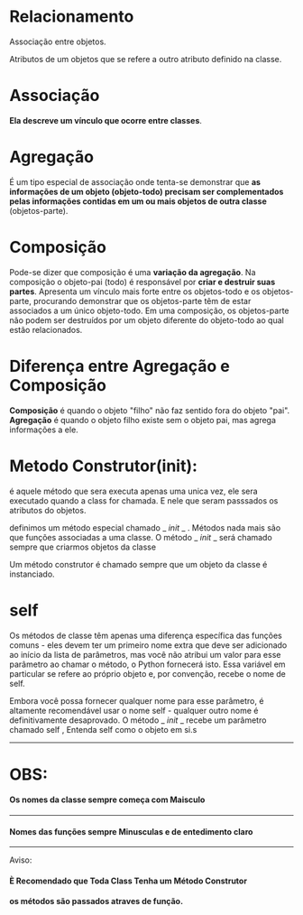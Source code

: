 # Relacionamento 

Associação entre objetos.

Atributos de um objetos que se refere a outro atributo definido na classe.


# Associação
**Ela descreve um vínculo que ocorre entre classes**.

# Agregação
É um tipo especial de associação onde tenta-se demonstrar que **as informações de um objeto (objeto-todo) precisam ser complementados pelas informações contidas em um ou mais objetos de outra classe** (objetos-parte).

# Composição
Pode-se dizer que composição é uma **variação da agregação**. Na composição o objeto-pai (todo) é responsável por **criar e destruir suas partes**. 
Apresenta um vínculo mais forte entre os objetos-todo e os objetos-parte, procurando demonstrar que os objetos-parte têm de estar associados a um único objeto-todo. Em uma composição, os objetos-parte não podem ser destruídos por um objeto diferente do objeto-todo ao qual estão relacionados.

# Diferença entre Agregação e Composição
**Composição** é quando o objeto "filho" não faz sentido fora do objeto "pai". **Agregação** é quando o objeto filho existe sem o objeto pai, mas agrega informações a ele. 

# Metodo Construtor(__init__): 
é aquele método que sera executa apenas uma unica vez, ele sera executado quando a class for chamada. E nele que seram passsados os atributos do objetos.

definimos um método especial chamado _ _init_ _ . Métodos nada mais são
que funções associadas a uma classe. O método _ _init_ _ será chamado sempre
que criarmos objetos da classe

Um método construtor é chamado sempre que um objeto da classe
é instanciado.

# self

Os métodos de classe têm apenas uma diferença específica das funções comuns - eles devem ter um primeiro nome extra que deve ser adicionado ao início da lista de parâmetros, mas você não atribui um valor para esse parâmetro ao chamar o método, o Python fornecerá isto. Essa variável em particular se refere ao próprio objeto e, por convenção, recebe o nome de self.

Embora você possa fornecer qualquer nome para esse parâmetro, é altamente recomendável usar o nome self - qualquer outro nome é definitivamente desaprovado.
O método _ _init_ _ recebe um parâmetro chamado self , Entenda self como o objeto em si.s

<hr>

# OBS:

#### Os nomes da classe sempre começa com Maisculo
<hr>

#### Nomes das funções sempre Minusculas e de entedimento claro
<hr>

Aviso: 
#### È **Recomendado** que Toda Class Tenha um Método Construtor

#### os métodos são passados atraves de função.